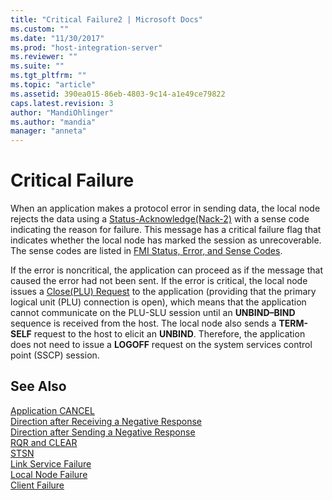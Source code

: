 ```yaml
---
title: "Critical Failure2 | Microsoft Docs"
ms.custom: ""
ms.date: "11/30/2017"
ms.prod: "host-integration-server"
ms.reviewer: ""
ms.suite: ""
ms.tgt_pltfrm: ""
ms.topic: "article"
ms.assetid: 390ea015-86eb-4803-9c14-a1e49ce79822
caps.latest.revision: 3
author: "MandiOhlinger"
ms.author: "mandia"
manager: "anneta"
---
```

# Critical Failure
When an application makes a protocol error in sending data, the local node rejects the data using a [Status-Acknowledge(Nack-2)](../HIS2010/status-acknowledge-nack-2-1.md) with a sense code indicating the reason for failure. This message has a critical failure flag that indicates whether the local node has marked the session as unrecoverable. The sense codes are listed in [FMI Status, Error, and Sense Codes](../core/fmi-status-error-and-sense-codes1.md).  
  
 If the error is noncritical, the application can proceed as if the message that caused the error had not been sent. If the error is critical, the local node issues a [Close(PLU) Request](../HIS2010/close-plu-request1.md) to the application (providing that the primary logical unit (PLU) connection is open), which means that the application cannot communicate on the PLU-SLU session until an **UNBIND–BIND** sequence is received from the host. The local node also sends a **TERM-SELF** request to the host to elicit an **UNBIND**. Therefore, the application does not need to issue a **LOGOFF** request on the system services control point (SSCP) session.  
  
## See Also  
 [Application CANCEL](../core/application-cancel2.md)   
 [Direction after Receiving a Negative Response](../core/direction-after-receiving-a-negative-response1.md)   
 [Direction after Sending a Negative Response](../core/direction-after-sending-a-negative-response2.md)   
 [RQR and CLEAR](../core/rqr-and-clear1.md)   
 [STSN](../core/stsn2.md)   
 [Link Service Failure](../core/link-service-failure1.md)   
 [Local Node Failure](../core/local-node-failure2.md)   
 [Client Failure](../core/client-failure1.md)